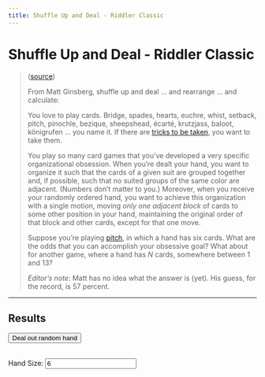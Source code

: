 ```yaml
---
title: Shuffle Up and Deal - Riddler Classic
---
```


# Shuffle Up and Deal - Riddler Classic

> ([source](https://fivethirtyeight.com/features/who-will-capture-the-most-james-bonds/))
>
> From Matt Ginsberg, shuffle up and deal … and rearrange … and calculate:
> 
> You love to play cards. Bridge, spades, hearts, euchre, whist, setback, pitch,
> pinochle, bezique, sheepshead, écarté, krutzjass, baloot, königrufen … you name
> it. If there are [tricks to be taken](https://en.wikipedia.org/wiki/Trick-taking_game),
> you want to take them.
> 
> You play so many card games that you’ve developed a very specific organizational
> obsession. When you’re dealt your hand, you want to organize it such that the
> cards of a given suit are grouped together and, if possible, such that no suited
> groups of the same color are adjacent. (Numbers don’t matter to you.) Moreover,
> when you receive your randomly ordered hand, you want to achieve this organization
> with a single motion, moving _only one adjacent block_ of cards to some other
> position in your hand, maintaining the original order of that block and other
> cards, except for that one move.
> 
> Suppose you’re playing [pitch](https://www.pagat.com/allfours/pitch.html),
> in which a hand has six cards. What are the odds that you can accomplish your
> obsessive goal? What about for another game, where a hand has _N_ cards,
> somewhere between 1 and 13?
> 
> _Editor’s note_: Matt has no idea what the answer is (yet). His guess, for the
> record, is 57 percent.

---

## Results

<div id="running-status"></div>
<div id="container" style="width: 75%;">
    <canvas id="canvas"></canvas>
</div>

<ul id="odds-results"></ul>


<button id="get-sample">Deal out random hand</button> 
<!-- <br>
<button id="get-winning">Deal out winning hand</button> -->
<br>
<label>Hand Size: <input type="number" id="num" min="2" value="6" /></label>

<div id="sample-hand"></div>


<script src="https://cdnjs.cloudflare.com/ajax/libs/Chart.js/2.7.3/Chart.bundle.min.js"></script>
<script>
    document.addEventListener('DOMContentLoaded', function() {
        var color = Chart.helpers.color;
        window.chartColors = {
            "red":"rgb(255, 99, 132)",
            "orange":"rgb(255, 159, 64)",
            "yellow":"rgb(255, 205, 86)",
            "green":"rgb(75, 192, 192)",
            "blue":"rgb(54, 162, 235)",
            "purple":"rgb(153, 102, 255)",
            "grey":"rgb(201, 203, 207)"
        };
        var ctx = document.getElementById('canvas').getContext('2d');
        let odds_results_list = document.getElementById('odds-results');
        let running_status = document.getElementById('running-status');
        let sample_hand = document.getElementById('sample-hand');
        let winning_hand_button = document.getElementById('get-winning');
        let sample_hand_button = document.getElementById('get-sample');
        let num_input = document.getElementById('num');

        function appendOddsResult(str) {
            let li = document.createElement('li');
            li.innerHTML = str;
            odds_results_list.appendChild(li);
        }

        var worker = new Worker('{{ "assets/javascript/shuffle-up-and-deal-worker.js" | relative_url }}');

        let hand_sizes = [13, 12, 11, 10, 9, 8, 7, 6, 5, 4, 3, 2, 1];
        let hand_size_labels = hand_sizes.slice(0).map(String);
        hand_size_labels.reverse();

        let current_hand_size = hand_sizes.pop();

        running_status.innerHTML = `Calculating hand size of ${current_hand_size}`;
        worker.postMessage({
            type: 'calculate-odds',
            handSize: current_hand_size,
        });

        // Bar Chart data
        var barChartData = {
            labels: hand_size_labels,
            datasets: [{
                label: 'Results',
                backgroundColor: color(window.chartColors.blue).alpha(0.5).rgbString(),
                borderColor: window.chartColors.blue,
                borderWidth: 1,
                data: []
            }]
        };
        window.myBar = new Chart(ctx, {
            type: 'line',
            data: barChartData,
            options: {
                responsive: true,
                scales: {
                    xAxes: [{
                        display: true,
                        scaleLabel: {
                            display: true,
                            labelString: 'Hand Size'
                        }
                    }],
                    yAxes: [{
                        display: true,
                        scaleLabel: {
                            display: true,
                            labelString: '% chance hand dealt can be sorted with one move'
                        },
                        ticks: {
                            beginAtZero:true
                        }
                    }]
                },
                legend: false,
                title: false
            }
        });


        worker.onmessage = function (event) {
            let data = event.data;
            switch (data && data.type) {
                case 'random-hand':
                    sample_hand.innerHTML = '<ul>' + data.result + '</ul>';

                    break;
                case 'random-winning-hand':

                    break;
                case 'calculate-odds':
                    let odds_percent = parseFloat((data.odds * 100).toFixed(2));
                    appendOddsResult(`Hand of ${data.handSize} cards - ${odds_percent}% chance your dealt hand is "solvable"`)

                    // Adds result to graph
                    barChartData.datasets[0].data.push(odds_percent);
                    window.myBar.update();
                    break;
            }

            if (hand_sizes.length > 0) {
                current_hand_size = hand_sizes.pop();
                running_status.innerHTML = `Calculating hand size of ${current_hand_size}`;
                worker.postMessage({
                    type: 'calculate-odds',
                    handSize: current_hand_size,
                });
            } else {
                running_status.innerHTML = `Finished all calcuations!`;
            }
        };

        


        // function outputSampleHand(force_winning = false) {
        //     var log_str;
        //     var record_log = str => {
        //         log_str += '<li>' + str + '</li>';
        //     };
            
        //     let num = parseInt(num_input.value, 10);
        //     if (isNaN(num) || num < 1) {
        //       num = 2;
        //     }
        //     do {
        //         log_str = '';
        //         var result = dealHandAndSeeIfSolvable(num, record_log);
        //     } while (!result && force_winning);

        //     sample_hand.innerHTML = '<ul>' + log_str + '</ul>'
        // }

        sample_hand_button.addEventListener('click', function(e) {
            let num = parseInt(num_input.value, 10);
            if (isNaN(num) || num < 1) {
              num = 2;
            }
            worker.postMessage({
                type: 'random-hand',
                handSize: num,
            });
        })
        // winning_hand_button.addEventListener('click', function(e) {
        //     sample_hand.innerHTML = 'Finding winning hand...';
        //     setTimeout(function() {outputSampleHand(true)}, 200);
        // })
    });
</script>
<style>
.red {
    color: red;
}
canvas {
        -moz-user-select: none;
        -webkit-user-select: none;
        -ms-user-select: none;
    }
</style>
